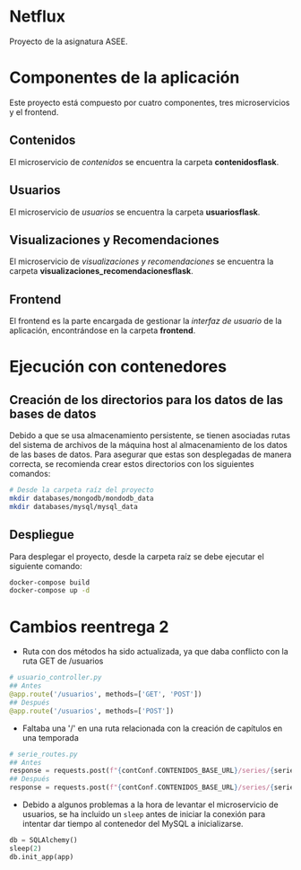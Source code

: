 # Netflux
Proyecto de la asignatura ASEE.

# Componentes de la aplicación
Este proyecto está compuesto por cuatro componentes, tres microservicios y el frontend.

## Contenidos
El microservicio de *contenidos* se encuentra la carpeta **contenidosflask**.

## Usuarios
El microservicio de *usuarios* se encuentra la carpeta **usuariosflask**.

## Visualizaciones y Recomendaciones
El microservicio de *visualizaciones y recomendaciones* se encuentra la carpeta **visualizaciones_recomendacionesflask**.

## Frontend
El frontend es la parte encargada de gestionar la *interfaz de usuario* de la aplicación, encontrándose en la carpeta **frontend**.

# Ejecución con contenedores
## Creación de los directorios para los datos de las bases de datos
Debido a que se usa almacenamiento persistente, se tienen asociadas rutas del sistema de archivos de la máquina host al almacenamiento de los datos de las bases de datos. Para asegurar que estas son desplegadas de manera correcta, se recomienda crear estos directorios con los siguientes comandos:
```bash
# Desde la carpeta raíz del proyecto
mkdir databases/mongodb/mondodb_data
mkdir databases/mysql/mysql_data
```

## Despliegue
Para desplegar el proyecto, desde la carpeta raíz se debe ejecutar el siguiente comando:
```bash
docker-compose build
docker-compose up -d
```

# Cambios reentrega 2
- Ruta con dos métodos ha sido actualizada, ya que daba conflicto con la ruta GET de /usuarios
```python
# usuario_controller.py
## Antes
@app.route('/usuarios', methods=['GET', 'POST'])
## Después
@app.route('/usuarios', methods=['POST'])
```

- Faltaba una '/' en una ruta relacionada con la creación de capítulos en una temporada
```python
# serie_routes.py
## Antes
response = requests.post(f"{contConf.CONTENIDOS_BASE_URL}/series/{serie_id}/temporadas{temporada_id}/capitulos", json=data)
## Después
response = requests.post(f"{contConf.CONTENIDOS_BASE_URL}/series/{serie_id}/temporadas/{temporada_id}/capitulos", json=data)
```
- Debido a algunos problemas a la hora de levantar el microservicio de usuarios, se ha incluido un `sleep` antes de iniciar la conexión para intentar dar tiempo al contenedor del MySQL a inicializarse.
```python
db = SQLAlchemy()
sleep(2)
db.init_app(app)
```
